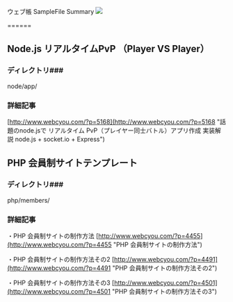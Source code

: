 ウェブ帳 SampleFile Summary
![](http://webcyou.com/img/bnr_webcyou.png)

======

## Node.js リアルタイムPvP （Player VS Player） ##
### ディレクトリ###
node/app/

### 詳細記事 ###
[http://www.webcyou.com/?p=5168](http://www.webcyou.com/?p=5168 "話題のnode.jsで リアルタイム PvP（プレイヤー同士バトル）アプリ作成 実装解説 node.js + socket.io + Express")

## PHP 会員制サイトテンプレート ##
### ディレクトリ###
php/members/


### 詳細記事 ###
・PHP 会員制サイトの制作方法
[http://www.webcyou.com/?p=4455](http://www.webcyou.com/?p=4455 "PHP 会員制サイトの制作方法")

・PHP 会員制サイトの制作方法その2
[http://www.webcyou.com/?p=4491](http://www.webcyou.com/?p=4491 "PHP 会員制サイトの制作方法その2")

・PHP 会員制サイトの制作方法その3
[http://www.webcyou.com/?p=4501](http://www.webcyou.com/?p=4501 "PHP 会員制サイトの制作方法その3")

